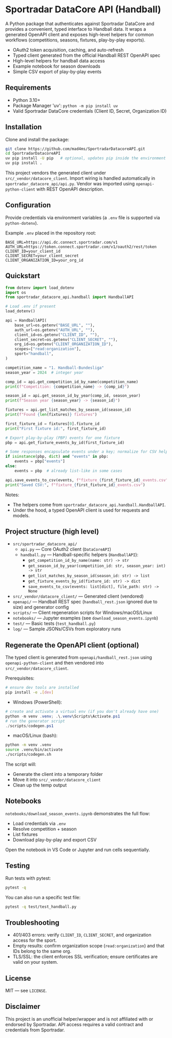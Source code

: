 # Sportradar DataCore API (Handball)

A Python package that authenticates against Sportradar DataCore and provides a convenient, typed interface to Handball data. It wraps a generated OpenAPI client and exposes high-level helpers for common workflows (competitions, seasons, fixtures, play-by-play exports).

- OAuth2 token acquisition, caching, and auto-refresh
- Typed client generated from the official Handball REST OpenAPI spec
- High-level helpers for handball data access
- Example notebook for season downloads
- Simple CSV export of play-by-play events


## Requirements

- Python 3.10+
- Package Manager 'uv': `python -m pip install uv`
- Valid Sportradar DataCore credentials (Client ID, Secret, Organization ID)


## Installation

Clone and install the package:

```bash
git clone https://github.com/mad4ms/SportradarDatacoreAPI.git
cd SportradarDatacoreAPI
uv pip install -U pip   # optional, updates pip inside the environment uv manages
uv pip install .
```


This project vendors the generated client under `src/_vendor/datacore_client`. Import wiring is handled automatically in `sportradar_datacore_api/api.py`.
Vendor was imported using `openapi-python-client` with REST OpenAPI description.


## Configuration

Provide credentials via environment variables (a `.env` file is supported via `python-dotenv`).

Example `.env` placed in the repository root:

```env
BASE_URL=https://api.dc.connect.sportradar.com/v1
AUTH_URL=https://token.connect.sportradar.com/v1/oauth2/rest/token
CLIENT_ID=your_client_id
CLIENT_SECRET=your_client_secret
CLIENT_ORGANIZATION_ID=your_org_id
```


## Quickstart

```python
from dotenv import load_dotenv
import os
from sportradar_datacore_api.handball import HandballAPI

# Load .env if present
load_dotenv()

api = HandballAPI(
    base_url=os.getenv("BASE_URL", ""),
    auth_url=os.getenv("AUTH_URL", ""),
    client_id=os.getenv("CLIENT_ID", ""),
    client_secret=os.getenv("CLIENT_SECRET", ""),
    org_id=os.getenv("CLIENT_ORGANIZATION_ID"),
    scopes=["read:organization"],
    sport="handball",
)

competition_name = "1. Handball-Bundesliga"
season_year = 2024  # integer year

comp_id = api.get_competition_id_by_name(competition_name)
print(f"Competition: {competition_name} -> {comp_id}")

season_id = api.get_season_id_by_year(comp_id, season_year)
print(f"Season year {season_year} -> {season_id}")

fixtures = api.get_list_matches_by_season_id(season_id)
print(f"Found {len(fixtures)} fixtures")

first_fixture_id = fixtures[0].fixture_id
print("First fixture id:", first_fixture_id)

# Export play-by-play (PBP) events for one fixture
pbp = api.get_fixture_events_by_id(first_fixture_id)

# Some responses encapsulate events under a key; normalize for CSV helper
if isinstance(pbp, dict) and "events" in pbp:
    events = pbp["events"]
else:
    events = pbp  # already list-like in some cases

api.save_events_to_csv(events, f"fixture_{first_fixture_id}_events.csv")
print("Saved CSV:", f"fixture_{first_fixture_id}_events.csv")
```

Notes:
- The helpers come from `sportradar_datacore_api.handball.HandballAPI`.
- Under the hood, a typed OpenAPI client is used for requests and models.


## Project structure (high level)

- `src/sportradar_datacore_api/`
  - `api.py` — Core OAuth2 client (`DataCoreAPI`)
  - `handball.py` — Handball-specific helpers (`HandballAPI`):
    - `get_competition_id_by_name(name: str) -> str`
    - `get_season_id_by_year(competition_id: str, season_year: int) -> str`
    - `get_list_matches_by_season_id(season_id: str) -> list`
    - `get_fixture_events_by_id(fixture_id: str) -> dict`
    - `save_events_to_csv(events: list[dict], file_path: str) -> None`
- `src/_vendor/datacore_client/` — Generated client (vendored)
- `openapi/` — Handball REST spec (`handball_rest.json` ignored due to size) and generator config
- `scripts/` — Client regeneration scripts for Windows/macOS/Linux
- `notebooks/` — Jupyter examples (see `download_season_events.ipynb`)
- `test/` — Basic tests (`test_handball.py`)
- `log/` — Sample JSONs/CSVs from exploratory runs


## Regenerate the OpenAPI client (optional)

The typed client is generated from `openapi/handball_rest.json` using `openapi-python-client` and then vendored into `src/_vendor/datacore_client`.

Prerequisites:

```bash
# ensure dev tools are installed
pip install -e .[dev]
```

- Windows (PowerShell):

```powershell
# create and activate a virtual env (if you don't already have one)
python -m venv .venv; .\.venv\Scripts\Activate.ps1
# run the generator script
./scripts/codegen.ps1
```

- macOS/Linux (bash):

```bash
python -m venv .venv
source .venv/bin/activate
./scripts/codegen.sh
```

The script will:
- Generate the client into a temporary folder
- Move it into `src/_vendor/datacore_client`
- Clean up the temp output


## Notebooks

`notebooks/download_season_events.ipynb` demonstrates the full flow:
- Load credentials via `.env`
- Resolve competition + season
- List fixtures
- Download play-by-play and export CSV

Open the notebook in VS Code or Jupyter and run cells sequentially.


## Testing

Run tests with pytest:

```bash
pytest -q
```

You can also run a specific test file:

```bash
pytest -q test/test_handball.py
```


## Troubleshooting

- 401/403 errors: verify `CLIENT_ID`, `CLIENT_SECRET`, and organization access for the sport.
- Empty results: confirm organization scope (`read:organization`) and that IDs belong to the same org.
- TLS/SSL: the client enforces SSL verification; ensure certificates are valid on your system.



## License

MIT — see `LICENSE`.


## Disclaimer

This project is an unofficial helper/wrapper and is not affiliated with or endorsed by Sportradar. API access requires a valid contract and credentials from Sportradar.
